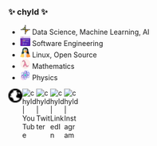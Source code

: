 ### ✨ chyld ✨

- <img width="20px" src="https://raw.githubusercontent.com/chyld/chyld/master/icons/axis.svg"> Data Science, Machine Learning, AI
- <img width="20px" src="https://raw.githubusercontent.com/chyld/chyld/master/icons/coding.svg"> Software Engineering
- <img width="20px" src="https://raw.githubusercontent.com/chyld/chyld/master/icons/linux.svg"> Linux, Open Source
- <img width="20px" src="https://raw.githubusercontent.com/chyld/chyld/master/icons/lambda.svg"> Mathematics
- <img width="20px" src="https://raw.githubusercontent.com/chyld/chyld/master/icons/science.svg"> Physics

[<img align="left" alt="chyld | Github" width="28px" src="https://raw.githubusercontent.com/iconic/open-iconic/master/svg/globe.svg" />][website]
[<img align="left" alt="chyld | YouTube" width="28px" src="https://cdn.jsdelivr.net/npm/simple-icons@v3/icons/youtube.svg" />][youtube]
[<img align="left" alt="chyld | Twitter" width="28px" src="https://cdn.jsdelivr.net/npm/simple-icons@v3/icons/twitter.svg" />][twitter]
[<img align="left" alt="chyld | LinkedIn" width="28px" src="https://cdn.jsdelivr.net/npm/simple-icons@v3/icons/linkedin.svg" />][linkedin]
[<img align="left" alt="chyld | Instagram" width="28px" src="https://cdn.jsdelivr.net/npm/simple-icons@v3/icons/instagram.svg" />][instagram]

[website]: https://chyld.github.io
[twitter]: https://twitter.com/chyldmedford
[youtube]: https://youtube.com/chyldstudios/videos
[linkedin]: https://linkedin.com/in/chyld
[instagram]: https://www.instagram.com/chyld/
